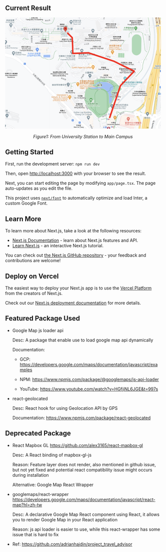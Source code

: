## Current Result

<div align="center">
	<img src="demo.png" alt="Demo">
	<p><em>Figure1: From University Station to Main Campus</em></p>
</div>

## Getting Started

First, run the development server: `npm run dev`

Then, open [http://localhost:3000](http://localhost:3000) with your browser to see the result.

Next, you can start editing the page by modifying `app/page.tsx`. The page auto-updates as you edit the file.

This project uses [`next/font`](https://nextjs.org/docs/basic-features/font-optimization) to automatically optimize and load Inter, a custom Google Font.

## Learn More

To learn more about Next.js, take a look at the following resources:

- [Next.js Documentation](https://nextjs.org/docs) - learn about Next.js features and API.
- [Learn Next.js](https://nextjs.org/learn) - an interactive Next.js tutorial.

You can check out [the Next.js GitHub repository](https://github.com/vercel/next.js/) - your feedback and contributions are welcome!

## Deploy on Vercel

The easiest way to deploy your Next.js app is to use the [Vercel Platform](https://vercel.com/new?utm_medium=default-template&filter=next.js&utm_source=create-next-app&utm_campaign=create-next-app-readme) from the creators of Next.js.

Check out our [Next.js deployment documentation](https://nextjs.org/docs/deployment) for more details.

## Featured Package Used

- Google Map js loader api

  Desc: A package that enable use to load google map api dynamically

  Documentation:

  - GCP: https://developers.google.com/maps/documentation/javascript/examples

  - NPM: https://www.npmjs.com/package/@googlemaps/js-api-loader

  - YouTube: https://www.youtube.com/watch?v=HGfjiNL6JGE&t=997s

- react-geolocated

  Desc: React hook for using Geolocation API by GPS

  Documentation: https://www.npmjs.com/package/react-geolocated

## Deprecated Package

- React Mapbox GL https://github.com/alex3165/react-mapbox-gl

  Desc: A React binding of mapbox-gl-js

  Reason: Feature layer does not render, also mentioned in github issue, but not yet fixed and potential react compatibility issue might occurs during installation

  Alternative: Google Map React Wrapper

- googlemaps/react-wrapper https://developers.google.com/maps/documentation/javascript/react-map?hl=zh-tw

  Desc: A declarative Google Map React component using React, it allows you to render Google Map in your React application

  Reason: js api loader is easier to use, while this react-wrapper has some issue that is hard to fix

- Ref: https://github.com/adrianhajdin/project_travel_advisor

